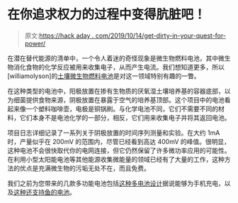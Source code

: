# 在你追求权力的过程中变得肮脏吧！

> 原文:[https://hack aday . com/2019/10/14/get-dirty-in-your-quest-for-power/](https://hackaday.com/2019/10/14/get-dirty-in-your-quest-for-power/)

在潜在替代能源的清单中，一个令人着迷的奇怪现象是微生物燃料电池，其中微生物消化食物的化学反应被用来收集电子，从而产生电流。我们想知道更多，所以[williamolyson]的[土壤微生物燃料电池](https://hackaday.io/project/167882-dirty-clean-power)是对这一领域特别有趣的一瞥。

在这种类型的电池中，阳极放置在掺有生物质的厌氧湿土壤培养基的容器底部，以为细菌提供食物来源，阴极放置在暴露于空气的培养基顶部。这个项目中的电池看起来像一个塑料咖啡壶，电极是铜锅刷。与化学电池不同，它们不需要不同的材料，它们本身不是电池化学的一部分，相反，它们用来收集电子并将其返回电池。

项目日志详细记录了一系列关于阴极放置的时间序列测量和实验。在大约 1mA 时，产量似乎在 200mV 的范围内，尽管已经看到高达 400mV 的峰值。很明显，这种电池不会很快取代你的电网连接，但它仍然保留了许多微功率应用的可能性。在利用小型太阳能电池等其他能源收集微能量的领域已经有了大量的工作，这种方法的优点是充满微生物的污垢无处不在，而且免费。

我们之前为您带来的几款多功能电池包括[这种多电池设计](https://hackaday.com/2018/07/27/micro-organisms-give-up-the-volts-in-this-biological-battery/)据说能够为手机充电，以及[这种还支持鱼的电池](https://hackaday.com/2014/10/16/microbial-fuel-cell-with-a-side-of-betta-fish/)。